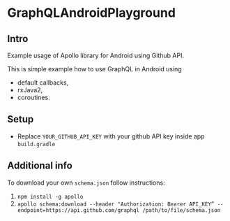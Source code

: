 # GraphQLAndroidPlayground

## Intro
Example usage of Apollo library for Android using Github API.

This is simple example how to use GraphQL in Android using
- default callbacks,
- rxJava2,
- coroutines.

## Setup

- Replace `YOUR_GITHUB_API_KEY` with your github API key inside app `build.gradle`

## Additional info

To download your own `schema.json` follow instructions:
1) `npm install -g apollo`
2) `apollo schema:download --header "Authorization: Bearer API_KEY” --endpoint=https://api.github.com/graphql /path/to/file/schema.json`
